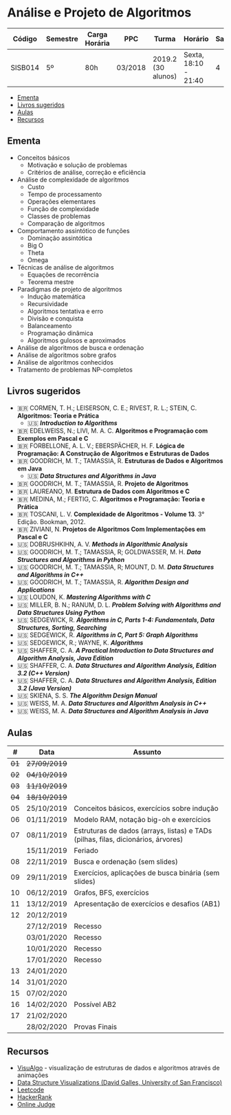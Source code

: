 # Análise e Projeto de Algoritmos

| Código  | Semestre | Carga Horária | PPC     | Turma              | Horário              | Sala |
| ------- | -------- | ------------- | ------- | ------------------ | -------------------- | ---- |
| SISB014 | 5º       | 80h           | 03/2018 | 2019.2 (30 alunos) | Sexta, 18:10 - 21:40 | 4    |

- [Ementa](#ementa)
- [Livros sugeridos](#livros-sugeridos)
- [Aulas](#aulas)
- [Recursos](#recursos)

## Ementa

- Conceitos básicos
  - Motivação e solução de problemas
  - Critérios de análise, correção e eficiência
- Análise de complexidade de algoritmos
  - Custo
  - Tempo de processamento
  - Operações elementares
  - Função de complexidade
  - Classes de problemas
  - Comparação de algoritmos
- Comportamento assintótico de funções
  - Dominação assintótica
  - Big O
  - Theta
  - Omega
- Técnicas de análise de algoritmos
  - Equações de recorrência
  - Teorema mestre
- Paradigmas de projeto de algoritmos
  - Indução matemática
  - Recursividade
  - Algoritmos tentativa e erro
  - Divisão e conquista
  - Balanceamento
  - Programação dinâmica
  - Algoritmos gulosos e aproximados
- Análise de algoritmos de busca e ordenação
- Análise de algoritmos sobre grafos
- Análise de algoritmos conhecidos
- Tratamento de problemas NP-completos

## Livros sugeridos

- :brazil: CORMEN, T. H.; LEISERSON, C. E.; RIVEST, R. L.; STEIN, C. **Algoritmos: Teoria e Prática**
  - :us: ***Introduction to Algorithms***
- :brazil: EDELWEISS, N.; LIVI, M. A. C. **Algoritmos e Programação com Exemplos em Pascal e C**
- :brazil: FORBELLONE, A. L. V.; EBERSPÄCHER, H. F. **Lógica de Programação: A Construção de Algoritmos e Estruturas de Dados**
- :brazil: GOODRICH, M. T.; TAMASSIA, R. **Estruturas de Dados e Algoritmos em Java**
  - :us: ***Data Structures and Algorithms in Java***
- :brazil: GOODRICH, M. T.; TAMASSIA, R. **Projeto de Algoritmos**
- :brazil: LAUREANO, M. **Estrutura de Dados com Algoritmos e C**
- :brazil: MEDINA, M.; FERTIG, C. **Algoritmos e Programação: Teoria e Prática**
- :brazil: TOSCANI, L. V. **Complexidade de Algoritmos - Volume 13**. 3° Edição. Bookman, 2012.
- :brazil: ZIVIANI, N. **Projetos de Algoritmos Com Implementações em Pascal e C**
- :us: DOBRUSHKIHN, A. V. ***Methods in Algorithmic Analysis***
- :us: GOODRICH, M. T.; TAMASSIA, R; GOLDWASSER, M. H. ***Data Structures and Algorithms in Python***
- :us: GOODRICH, M. T.; TAMASSIA, R; MOUNT, D. M. ***Data Structures and Algorithms in C++***
- :us: GOODRICH, M. T.; TAMASSIA, R. ***Algorithm Design and Applications***
- :us: LOUDON, K. ***Mastering Algorithms with C***
- :us: MILLER, B. N.; RANUM, D. L. ***Problem Solving with Algorithms and Data Structures Using Python***
- :us: SEDGEWICK, R. ***Algorithms in C, Parts 1-4: Fundamentals, Data Structures, Sorting, Searching***
- :us: SEDGEWICK, R. ***Algorithms in C, Part 5: Graph Algorithms***
- :us: SEDGEWICK, R.; WAYNE, K. ***Algorithms***
- :us: SHAFFER, C. A. ***A Practical Introduction to Data Structures and Algorithm Analysis, Java Edition***
- :us: SHAFFER, C. A. ***Data Structures and Algorithm Analysis, Edition 3.2 (C++ Version)***
- :us: SHAFFER, C. A. ***Data Structures and Algorithm Analysis, Edition 3.2 (Java Version)***
- :us: SKIENA, S. S. ***The Algorithm Design Manual***
- :us: WEISS, M. A. ***Data Structures and Algorithm Analysis in C++***
- :us: WEISS, M. A. ***Data Structures and Algorithm Analysis in Java***

## Aulas

| #      | Data           | Assunto                                                                           |
| ------ | -------------- | --------------------------------------------------------------------------------- |
| ~~01~~ | ~~27/09/2019~~ |                                                                                   |
| ~~02~~ | ~~04/10/2019~~ |                                                                                   |
| ~~03~~ | ~~11/10/2019~~ |                                                                                   |
| ~~04~~ | ~~18/10/2019~~ |                                                                                   |
| 05     | 25/10/2019     | Conceitos básicos, exercícios sobre indução                                       |
| 06     | 01/11/2019     | Modelo RAM, notação big-oh e exercícios                                           |
| 07     | 08/11/2019     | Estruturas de dados (arrays, listas) e TADs (pilhas, filas, dicionários, árvores) |
|        | 15/11/2019     | Feriado                                                                           |
| 08     | 22/11/2019     | Busca e ordenação (sem slides)                                                    |
| 09     | 29/11/2019     | Exercícios, aplicações de busca binária (sem slides)                              |
| 10     | 06/12/2019     | Grafos, BFS, exercícios                                                           |
| 11     | 13/12/2019     | Apresentação de exercícios e desafios (AB1)                                       |
| 12     | 20/12/2019     |                                                                                   |
|        | 27/12/2019     | Recesso                                                                           |
|        | 03/01/2020     | Recesso                                                                           |
|        | 10/01/2020     | Recesso                                                                           |
|        | 17/01/2020     | Recesso                                                                           |
| 13     | 24/01/2020     |                                                                                   |
| 14     | 31/01/2020     |                                                                                   |
| 15     | 07/02/2020     |                                                                                   |
| 16     | 14/02/2020     | Possível AB2                                                                      |
| 17     | 21/02/2020     |                                                                                   |
|        | 28/02/2020     | Provas Finais                                                                     |

## Recursos

- [VisuAlgo](https://visualgo.net/en) - visualização de estruturas de dados e algoritmos através de animações
- [Data Structure Visualizations (David Galles, University of San Francisco)](https://www.cs.usfca.edu/~galles/visualization/Algorithms.html)
- [Leetcode](https://leetcode.com/)
- [HackerRank](https://www.hackerrank.com/)
- [Online Judge](https://onlinejudge.org/)
